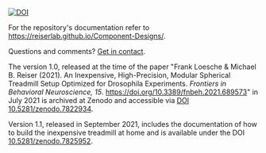 [![DOI](https://zenodo.org/badge/248803892.svg)](https://zenodo.org/badge/latestdoi/248803892)

For the repository's documentation refer to <https://reiserlab.github.io/Component-Designs/>. 

Questions and comments? [Get in contact](https://reiserlab.github.io/Component-Designs/about).

The version 1.0, released at the time of the paper "Frank Loesche & Michael B. Reiser (2021). An Inexpensive, High-Precision, Modular Spherical Treadmill Setup Optimized for Drosophila Experiments. _Frontiers in Behavioral Neuroscience, 15_. https://doi.org/10.3389/fnbeh.2021.689573" in July 2021 is archived at Zenodo and accessible via [DOI 10.5281/zenodo.7822934](https://doi.org/10.5281/zenodo.7822934).

Version 1.1, released in September 2021, includes the documentation of how to build the inexpensive treadmill at home and is available under the DOI [10.5281/zenodo.7825952](https://doi.org/10.5281/zenodo.7825952).